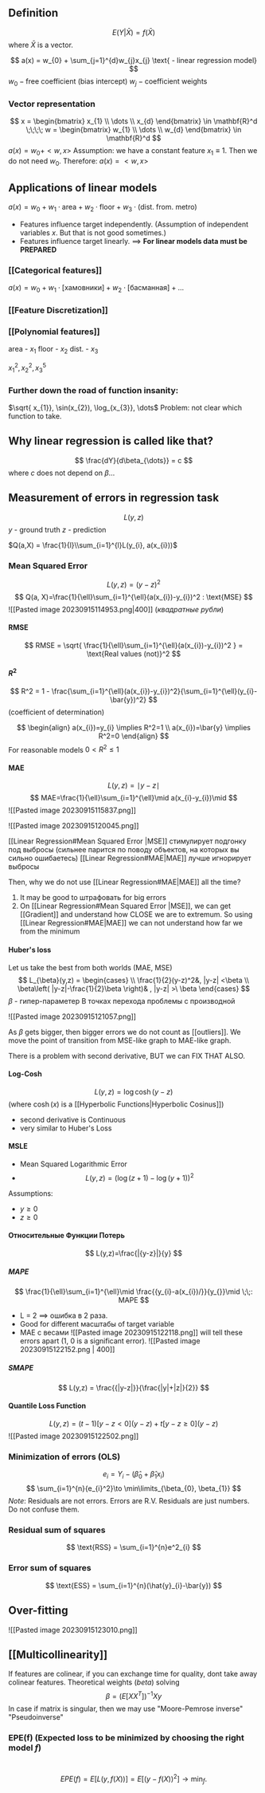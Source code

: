 
## Definition
$$
E(Y|\bar{X}) = f(\bar{X}) 
$$
where $\bar{X}$ is a vector.

$$
a(x) = w_{0} + \sum_{j=1}^{d}w_{j}x_{j} \text{  - linear regression model}
$$
$w_{0} - \text{free coefficient (bias intercept)}$
$w_{j} - \text{coefficient weights}$

### Vector representation
$$
x = \begin{bmatrix}
x_{1} \\
\dots \\
x_{d}
\end{bmatrix} \in \mathbf{R}^d   \;\;\;\; w = \begin{bmatrix}
w_{1} \\
\dots \\
w_{d}
\end{bmatrix} \in \mathbf{R}^d
$$
$a(x) = w_{0}+<w,x>$
Assumption: we have a constant feature $x_{1}\equiv1$. Then we do not need $w_{0}$. Therefore:
$a(x) = <w,x>$

## Applications of linear models
$a(x) = w_{0}+w_{1} \cdot \text{area} + w_{2} \cdot \text{floor}+w_{3} \cdot \text{(dist. from. metro)}$

- Features influence target independently. (Assumption of independent variables $x$. But that is not good sometimes.)
- Features influence target linearly. 
$\implies$ **For linear models data must be PREPARED**

### [[Categorical features]]
$a(x)= w_{0}+w_{1} \cdot \text{[хамовники]}+w_{2} \cdot \text{[басманная]}+\dots$
### [[Feature Discretization]]
### [[Polynomial features]]
area - $x_{1}$
floor - $x_{2}$
dist. - $x_{3}$

$x_{1}^2, x_{2}^2, x_{3}^5$
### Further down the road of function insanity:
$\sqrt{ x_{1}}, \sin(x_{2}), \log_{x_{3}}, \dots$
Problem: not clear which function to take.


## Why linear regression is called like that?
$$
\frac{dY}{d\beta_{\dots}} = c
$$
where $c$ does not depend on $\beta\dots$


## Measurement of errors in regression task
$$
L(y,z)
$$
$y$ - ground truth
$z$ - prediction

$Q(a,X) = \frac{1}{l}\\sum_{i=1}^{l}L(y_{i}, a(x_{i}))$
### Mean Squared Error
$$
L(y,z) = (y-z)^2
$$
$$
Q(a, X)=\frac{1}{\ell}\sum_{i=1}^{\ell}(a(x_{i})-y_{i})^2 : \text{MSE}
$$
![[Pasted image 20230915114953.png|400]]
(*квадратные рубли*)

#### RMSE
$$
RMSE = \sqrt{ \frac{1}{\ell}\sum_{i=1}^{\ell}(a(x_{i})-y_{i})^2 } = \text{Real values (not)}^2
$$
#### $R^2$
$$
R^2 = 1 - \frac{\sum_{i=1}^{\ell}(a(x_{i})-y_{i})^2}{\sum_{i=1}^{\ell}(y_{i}-\bar{y})^2}
$$
(coefficient of determination)

$$
\begin{align}
a(x_{i})=y_{i} \implies R^2=1 \\
a(x_{i})=\bar{y} \implies R^2=0
\end{align}
$$
For reasonable models $0< R^2 \leq 1$

#### MAE
$$
L(y,z)=\mid y-z\mid
$$
$$
MAE=\frac{1}{\ell}\sum_{i=1}^{\ell}\mid a(x_{i}-y_{i})\mid
$$
![[Pasted image 20230915115837.png]]

![[Pasted image 20230915120045.png]]

[[Linear Regression#Mean Squared Error |MSE]] стимулирует подгонку под выбросы (сильнее парится по поводу объектов, на которых вы сильно ошибаетесь)
[[Linear Regression#MAE|MAE]] лучше игнорирует выбросы

Then, why we do not use [[Linear Regression#MAE|MAE]] all the time?
1) It may be good to штрафовать for big errors
2) On [[Linear Regression#Mean Squared Error |MSE]], we can get [[Gradient]] and understand how CLOSE we are to extremum. So using [[Linear Regression#MAE|MAE]] we can not understand how far we from the minimum

#### Huber's loss
Let us take the best from both worlds (MAE, MSE)
$$
L_{\beta}(y,z) = \begin{cases} \\
\frac{1}{2}(y-z)^2&, |y-z| <\beta \\
\beta\left( |y-z|-\frac{1}{2}\beta \right)& , |y-z| >\ \beta
\end{cases}
$$
$\beta$ - гипер-параметер
В точках перехода проблемы с производной

![[Pasted image 20230915121057.png]]

As $\beta$ gets bigger, then bigger errors we do not count as [[outliers]]. We move the point of transition from MSE-like graph to MAE-like graph.

There is a problem with second derivative, BUT we can FIX THAT ALSO.

#### Log-Cosh
$$
L(y,z) = \log \cosh(y-z)
$$
(where $\cosh (x)$ is a [[Hyperbolic Functions|Hyperbolic Cosinus]])
- second derivative is Continuous
- very similar to Huber's Loss

#### MSLE
- Mean Squared Logarithmic Error
- $$
L(y,z)= (\log(z+1)-\log(y+1))^2
$$

Assumptions:
- $y \geq 0$
- $z \geq 0$

#### Относительные Функции Потерь
$$
L(y,z)=\frac{|{y-z}|}{y}
$$
##### MAPE
$$
\frac{1}{\ell}\sum_{i=1}^{\ell}\mid \frac{{y_{i}-a(x_{i})/}}{y_{}}\mid \;\;: MAPE
$$
- L = 2 $\implies$ ошибка в 2 раза.
- Good for different масштабы of target variable
- MAE с весами
  ![[Pasted image 20230915122118.png]]
will tell these errors apart (1, 0 is a significant error).
![[Pasted image 20230915122152.png | 400]]
##### SMAPE
$$
L(y,z) = \frac{{|y-z|}}{\frac{|y|+|z|}{2}}
$$
#### Quantile Loss Function
$$
L(y,z)=(t-1)[y-z < 0](y-z) + t[y-z\geq 0](y-z)
$$
![[Pasted image 20230915122502.png]]


### Minimization of errors (OLS)
$$
e_{i} = Y_{i} - (\hat{\beta}_{0}+\hat{\beta}_{1}x_{i})
$$
$$
\sum_{i=1}^{n}{e_{i}^2}\to \min\limits_{\beta_{0}, \beta_{1}}
$$
*Note*: Residuals are not errors. Errors are R.V. Residuals are just numbers. Do not confuse them. 


### Residual sum of squares 
$$
\text{RSS} = \sum_{i=1}^{n}e^2_{i}
$$

### Error sum of squares
$$
\text{ESS} = \sum_{i=1}^{n}(\hat{y}_{i}-\bar{y})
$$



## Over-fitting
![[Pasted image 20230915123010.png]]



## [[Multicollinearity]] 
If features are colinear, if you can exchange time for quality, dont take away colinear features.
Theoretical weights ($beta$) solving
$$
\beta = (E[XX^T])^{-1}Xy
$$
In case if matrix is singular, then we may use
"Moore-Pemrose inverse"
"Pseudoinverse"

### EPE(f) (Expected loss to be minimized by choosing the right model $f$)
 $$EPE(f) = E \left[ L(y,f(X)) \right] = E\left[ (y − f(X))^2\right] \to \min_{f}.$$
 


